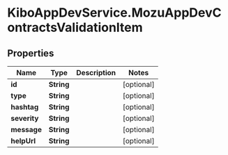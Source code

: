 # KiboAppDevService.MozuAppDevContractsValidationItem

## Properties

Name | Type | Description | Notes
------------ | ------------- | ------------- | -------------
**id** | **String** |  | [optional] 
**type** | **String** |  | [optional] 
**hashtag** | **String** |  | [optional] 
**severity** | **String** |  | [optional] 
**message** | **String** |  | [optional] 
**helpUrl** | **String** |  | [optional] 


